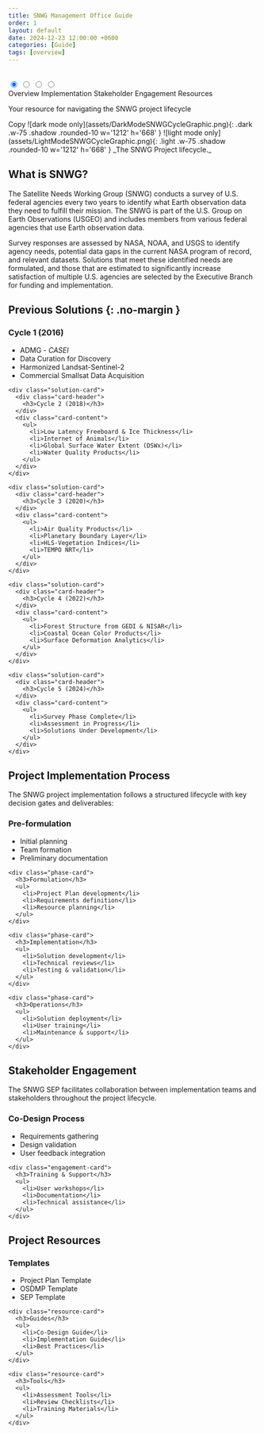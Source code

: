 ```yaml
---
title: SNWG Management Office Guide
order: 1
layout: default
date: 2024-12-23 12:00:00 +0600
categories: [Guide]
tags: [overview]
---
```


<div class="tabs-wrapper">
  <input type="radio" name="tabs" id="tab1" checked="checked">
  <input type="radio" name="tabs" id="tab2">
  <input type="radio" name="tabs" id="tab3">
  <input type="radio" name="tabs" id="tab4">
  <div class="tabs-nav">
    <label for="tab1">Overview</label>
    <label for="tab2">Implementation</label>
    <label for="tab3">Stakeholder Engagement</label>
    <label for="tab4">Resources</label>
  </div>
  <div class="tabs-content">
    <!-- Overview Tab -->
    <div class="tab">
      <p class="text-center lead-text">Your resource for navigating the SNWG project lifecycle</p>
Copy  ![dark mode only](assets/DarkModeSNWGCycleGraphic.png){: .dark .w-75 .shadow .rounded-10 w='1212' h='668' }
  ![light mode only](assets/LightModeSNWGCycleGraphic.png){: .light .w-75 .shadow .rounded-10 w='1212' h='668' }
  _The SNWG Project lifecycle._

  ## What is SNWG?

  The Satellite Needs Working Group (SNWG) conducts a survey of U.S. federal agencies every two years to identify what Earth observation data they need to fulfill their mission. The SNWG is part of the U.S. Group on Earth Observations (USGEO) and includes members from various federal agencies that use Earth observation data.

  Survey responses are assessed by NASA, NOAA, and USGS to identify agency needs, potential data gaps in the current NASA program of record, and relevant datasets. Solutions that meet these identified needs are formulated, and those that are estimated to significantly increase satisfaction of multiple U.S. agencies are selected by the Executive Branch for funding and implementation.

  ## Previous Solutions {: .no-margin }

  <div class="solutions-wrapper">
    <div class="solution-card">
      <div class="card-header">
        <h3>Cycle 1 (2016)</h3>
      </div>
      <div class="card-content">
        <ul>
          <li>ADMG - <em>CASEI</em></li>
          <li>Data Curation for Discovery</li>
          <li>Harmonized Landsat-Sentinel-2</li>
          <li>Commercial Smallsat Data Acquisition</li>
        </ul>
      </div>
    </div>

    <div class="solution-card">
      <div class="card-header">
        <h3>Cycle 2 (2018)</h3>
      </div>
      <div class="card-content">
        <ul>
          <li>Low Latency Freeboard & Ice Thickness</li>
          <li>Internet of Animals</li>
          <li>Global Surface Water Extent (DSWx)</li>
          <li>Water Quality Products</li>
        </ul>
      </div>
    </div>

    <div class="solution-card">
      <div class="card-header">
        <h3>Cycle 3 (2020)</h3>
      </div>
      <div class="card-content">
        <ul>
          <li>Air Quality Products</li>
          <li>Planetary Boundary Layer</li>
          <li>HLS-Vegetation Indices</li>
          <li>TEMPO NRT</li>
        </ul>
      </div>
    </div>

    <div class="solution-card">
      <div class="card-header">
        <h3>Cycle 4 (2022)</h3>
      </div>
      <div class="card-content">
        <ul>
          <li>Forest Structure from GEDI & NISAR</li>
          <li>Coastal Ocean Color Products</li>
          <li>Surface Deformation Analytics</li>
        </ul>
      </div>
    </div>

    <div class="solution-card">
      <div class="card-header">
        <h3>Cycle 5 (2024)</h3>
      </div>
      <div class="card-content">
        <ul>
          <li>Survey Phase Complete</li>
          <li>Assessment in Progress</li>
          <li>Solutions Under Development</li>
        </ul>
      </div>
    </div>
  </div>
</div>

<!-- Implementation Tab -->
<div class="tab">
  <h2>Project Implementation Process</h2>
  <p>The SNWG project implementation follows a structured lifecycle with key decision gates and deliverables:</p>

  <div class="phase-grid">
    <div class="phase-card">
      <h3>Pre-formulation</h3>
      <ul>
        <li>Initial planning</li>
        <li>Team formation</li>
        <li>Preliminary documentation</li>
      </ul>
    </div>

    <div class="phase-card">
      <h3>Formulation</h3>
      <ul>
        <li>Project Plan development</li>
        <li>Requirements definition</li>
        <li>Resource planning</li>
      </ul>
    </div>

    <div class="phase-card">
      <h3>Implementation</h3>
      <ul>
        <li>Solution development</li>
        <li>Technical reviews</li>
        <li>Testing & validation</li>
      </ul>
    </div>

    <div class="phase-card">
      <h3>Operations</h3>
      <ul>
        <li>Solution deployment</li>
        <li>User training</li>
        <li>Maintenance & support</li>
      </ul>
    </div>
  </div>
</div>

<!-- Stakeholder Engagement Tab -->
<div class="tab">
  <h2>Stakeholder Engagement</h2>
  <p>The SNWG SEP facilitates collaboration between implementation teams and stakeholders throughout the project lifecycle.</p>

  <div class="engagement-grid">
    <div class="engagement-card">
      <h3>Co-Design Process</h3>
      <ul>
        <li>Requirements gathering</li>
        <li>Design validation</li>
        <li>User feedback integration</li>
      </ul>
    </div>

    <div class="engagement-card">
      <h3>Training & Support</h3>
      <ul>
        <li>User workshops</li>
        <li>Documentation</li>
        <li>Technical assistance</li>
      </ul>
    </div>
  </div>
</div>

<!-- Resources Tab -->
<div class="tab">
  <h2>Project Resources</h2>

  <div class="resources-grid">
    <div class="resource-card">
      <h3>Templates</h3>
      <ul>
        <li>Project Plan Template</li>
        <li>OSDMP Template</li>
        <li>SEP Template</li>
      </ul>
    </div>

    <div class="resource-card">
      <h3>Guides</h3>
      <ul>
        <li>Co-Design Guide</li>
        <li>Implementation Guide</li>
        <li>Best Practices</li>
      </ul>
    </div>

    <div class="resource-card">
      <h3>Tools</h3>
      <ul>
        <li>Assessment Tools</li>
        <li>Review Checklists</li>
        <li>Training Materials</li>
      </ul>
    </div>
  </div>
</div>
  </div>
</div>
<style>
.tabs-wrapper {
  margin: 2rem 0;
}

.tabs-wrapper input[type="radio"] {
  display: none;
}

.tabs-nav {
  display: flex;
  border-bottom: 2px solid var(--border-color);
  margin-bottom: 2rem;
}

.tabs-nav label {
  flex: 1;
  padding: 1rem;
  text-align: center;
  cursor: pointer;
  color: var(--text-color);
  font-weight: 500;
  transition: all 0.3s ease;
}

.tabs-nav label:hover {
  color: var(--link-color);
}

.tabs-content .tab {
  display: none;
}

#tab1:checked ~ .tabs-content div:nth-of-type(1),
#tab2:checked ~ .tabs-content div:nth-of-type(2),
#tab3:checked ~ .tabs-content div:nth-of-type(3),
#tab4:checked ~ .tabs-content div:nth-of-type(4) {
  display: block;
}

#tab1:checked ~ .tabs-nav label:nth-of-type(1),
#tab2:checked ~ .tabs-nav label:nth-of-type(2),
#tab3:checked ~ .tabs-nav label:nth-of-type(3),
#tab4:checked ~ .tabs-nav label:nth-of-type(4) {
  color: var(--link-color);
  border-bottom: 2px solid var(--link-color);
  margin-bottom: -2px;
}

.solutions-wrapper,
.phase-grid,
.engagement-grid,
.resources-grid {
  display: grid;
  grid-template-columns: repeat(2, 1fr);
  gap: 1.5rem;
  margin: 1rem 0 3rem 0;
}

.solution-card,
.phase-card,
.engagement-card,
.resource-card {
  background: var(--card-bg);
  border: 1px solid var(--border-color);
  border-radius: 8px;
  overflow: hidden;
}

.card-header {
  background: var(--card-header-bg, var(--card-bg));
  border-bottom: 2px solid var(--border-color);
  padding: 1rem 1.5rem;
}

.card-header h3,
.phase-card h3,
.engagement-card h3,
.resource-card h3 {
  margin: 0;
  padding: 1rem 1.5rem;
  color: var(--heading-color);
  font-size: 1.25rem;
  border-bottom: 2px solid var(--border-color);
}

.card-content,
.phase-card ul,
.engagement-card ul,
.resource-card ul {
  padding: 1.5rem;
}

ul {
  list-style: none;
  padding: 0;
  margin: 0;
}

li {
  margin: 0.5rem 0;
  position: relative;
  padding-left: 1em;
}

li:before {
  content: "•";
  position: absolute;
  left: 0;
  color: var(--link-color);
}

.lead-text {
  font-size: 1.2rem;
  margin-bottom: 2rem;
  color: var(--text-muted);
}

@media (max-width: 768px) {
  .solutions-wrapper,
  .phase-grid,
  .engagement-grid,
  .resources-grid {
    grid-template-columns: 1fr;
  }
}
</style>